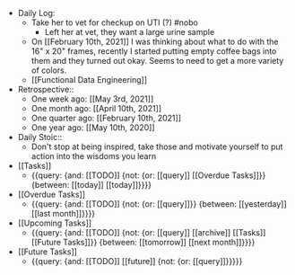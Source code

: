 - Daily Log:
    - Take her to vet for checkup on UTI (?) #nobo
        - Left her at vet, they want a large urine sample
    - On [[February 10th, 2021]] I was thinking about what to do with the 16" x 20" frames, recently I started putting empty coffee bags into them and they turned out okay. Seems to need to get a more variety of colors.
    - [[Functional Data Engineering]] 
- Retrospective::
    - One week ago: [[May 3rd, 2021]]
    - One month ago: [[April 10th, 2021]]
    - One quarter ago: [[February 10th, 2021]]
    - One year ago: [[May 10th, 2020]]
- Daily Stoic::
    - Don't stop at being inspired, take those and motivate yourself to put action into the wisdoms you learn
- [[Tasks]]
    - {{query: {and: [[TODO]] {not: {or: [[query]] [[Overdue Tasks]]}} {between: [[today]] [[today]]}}}}
- [[Overdue Tasks]]
    - {{query: {and: [[TODO]] {not: {or: [[query]]}} {between: [[yesterday]] [[last month]]}}}}
- [[Upcoming Tasks]]
    - {{query: {and: [[TODO]] {not: {or: [[query]] [[archive]] [[Tasks]] [[Future Tasks]]}} {between: [[tomorrow]] [[next month]]}}}}
- [[Future Tasks]]
    - {{query: {and: [[TODO]] [[future]] {not: {or: [[query]]}}}}}
